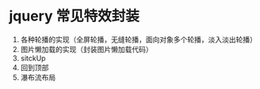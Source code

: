 # jquery 常见特效封装
1. 各种轮播的实现（全屏轮播，无缝轮播，面向对象多个轮播，淡入淡出轮播）
2. 图片懒加载的实现（封装图片懒加载代码）
3. sitckUp
4. 回到顶部
5. 瀑布流布局
